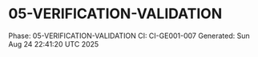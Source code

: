 # 05-VERIFICATION-VALIDATION
Phase: 05-VERIFICATION-VALIDATION
CI: CI-GE001-007
Generated: Sun Aug 24 22:41:20 UTC 2025
